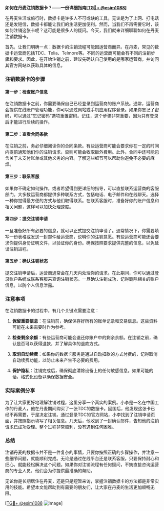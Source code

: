 **如何在丹麦注销数据卡？——一份详细指南[[TG💪+ @esim1088](https://t.me/s/esim1088)]**

在丹麦生活或旅行时，数据卡是许多人不可或缺的工具。无论是为了上网、打电话还是发短信，数据卡都能让我们的生活更加便利。然而，当我们不再需要它时，该如何注销这张卡呢？这可能是很多人的疑问。今天，我们就来详细聊聊如何在丹麦注销数据卡。

首先，让我们明确一点：数据卡的注销流程可能因运营商而异。在丹麦，常见的数据卡运营商包括TDC、Telia、Telmore等。不同的运营商可能会有不同的注销步骤和要求。因此，在开始注销之前，建议先确认自己使用的是哪家运营商，并访问其官方网站以获取具体的信息。

### 注销数据卡的步骤

#### 第一步：检查账户信息
在注销数据卡之前，你需要确保自己已经登录到运营商的账户系统。通常，运营商会提供在线账户管理功能，你可以通过网站或手机应用程序登录。如果你忘记了密码，可以通过“忘记密码”选项重置密码。记住，这个步骤非常重要，因为只有登录后才能进行后续的操作。

#### 第二步：查看合同条款
在注销之前，务必仔细阅读你的合同条款。有些运营商可能会要求你在一定的时间内提前通知他们你的注销请求，否则可能会收取额外费用。此外，合同中还可能包含关于未支付账单或其他义务的内容。了解这些细节可以帮助你避免不必要的麻烦。

#### 第三步：联系客服
如果你不确定如何操作，或者希望得到更详细的指导，可以直接联系运营商的客服部门。大多数运营商都提供多种联系方式，包括电话、电子邮件和在线聊天。选择一种你觉得最方便的方式与他们取得联系。在联系客服时，准备好你的账户信息和相关问题，这样可以加快处理速度。

#### 第四步：提交注销申请
一旦准备好所有必要的信息，就可以正式提交注销申请了。通常情况下，你需要填写一份表格或发送一封邮件给运营商，说明你的注销意愿。有些运营商可能还会要求你提供身份证明文件，以验证你的身份。确保按照要求提供完整的信息，以免延误注销进程。

#### 第五步：确认注销状态
提交注销申请后，运营商通常会在几天内处理你的请求。在此期间，你可以通过登录账户系统或联系客服来查询注销状态。一旦确认注销成功，记得删除相关的账户信息，以防个人信息泄露。

### 注意事项

在注销数据卡的过程中，有几个关键点需要注意：

1. **保留重要信息**：在注销前，确保保存好所有的账单记录和交易信息。这些资料可能在未来需要时作为参考。
   
2. **检查剩余余额**：有些运营商可能会退还你账户中的剩余余额。在注销之前，确认是否可以获得退款，并了解具体的退款方式。

3. **取消自动续费**：如果你的数据卡服务是通过自动扣款的方式付费的，记得取消自动续费功能，以防止未来产生不必要的费用。

4. **保护隐私**：注销完成后，确保彻底清除设备上的任何敏感信息。如果可能的话，格式化设备以确保数据安全。

### 实际案例分享

为了让大家更好地理解注销过程，这里分享一个真实的案例。小李是一名在中国工作的丹麦人，他在丹麦期间购买了一张TDC的数据卡。回国后，他发现这张卡已经不再需要，于是决定注销。通过登录TDC的官方网站，小李找到了注销申请页面，并按照指示填写了相关信息。几天后，他收到了一封确认邮件，告知他的注销请求已成功受理。整个过程非常顺利，没有遇到任何困难。

### 总结

注销丹麦的数据卡并不是一件复杂的事情，只要你按照正确的步骤操作，并注意一些细节问题，就能顺利完成。无论是通过在线平台还是联系客服，只要保持耐心和细心，就能轻松解决这个问题。如果你对注销流程有任何疑问，不妨直接咨询运营商的专业人员，他们会为你提供最准确的帮助。

无论你是长期居住在丹麦，还是只是短暂来访，掌握注销数据卡的方法都是非常实用的技能。希望本文能帮助到有需要的朋友们，让大家在丹麦的生活更加顺畅无阻。

[[TG💪+ @esim1088](https://t.me/s/esim1088) ![Image](https://i.postimg.cc/4NQfJmqS/Snipaste-2025-05-13-00-14-12.png)]